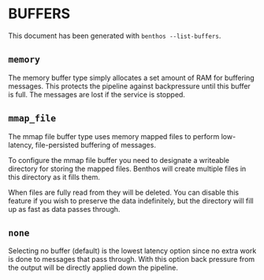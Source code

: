 BUFFERS
=======

This document has been generated with `benthos --list-buffers`.

## `memory`

The memory buffer type simply allocates a set amount of RAM for buffering
messages. This protects the pipeline against backpressure until this buffer is
full. The messages are lost if the service is stopped.

## `mmap_file`

The mmap file buffer type uses memory mapped files to perform low-latency,
file-persisted buffering of messages.

To configure the mmap file buffer you need to designate a writeable directory
for storing the mapped files. Benthos will create multiple files in this
directory as it fills them.

When files are fully read from they will be deleted. You can disable this
feature if you wish to preserve the data indefinitely, but the directory will
fill up as fast as data passes through.

## `none`

Selecting no buffer (default) is the lowest latency option since no extra work
is done to messages that pass through. With this option back pressure from the
output will be directly applied down the pipeline.
